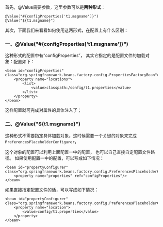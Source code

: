 首先，@Value需要参数，这里参数可以是**两种形式**：
```
@Value("#{configProperties['t1.msgname']}")
@Value("${t1.msgname}")
```
其次，下面我们来看看如何使用这两形式，在配置上有什么区别：
### 一、@Value("#{configProperties['t1.msgname']}")
这种形式的配置中有“configProperties”， 其实它指定的是配置文件的加载对象：配置如下：
```
<bean id="configProperties" class="org.springframework.beans.factory.config.PropertiesFactoryBean">
    <property name="locations">
        <list>
            <value>classpath:/config/t1.properties</value>
        </list>
    </property>
</bean>
```
这样配置就可完成对属性的具体注入了；

### 二、@Value("${t1.msgname}")
这种形式不需要指定具体加载对象，这时候需要一个关键的对象来完成`PreferencesPlaceholderConfigurer`，

这个对象的配置可以利用上面配置一中的配置， 也可以自己直接自定配置文件路径。 如果使用配置一中的配置，可以写成如下情况：
```
<bean id="propertyConfigurer" class="org.springframework.beans.factory.config.PreferencesPlaceholderConfigurer">
    <property name="properties" ref="configProperties"/>
</bean>
```
如果直接指定配置文件的话，可以写成如下情况：
```
<bean id="propertyConfigurer" class="org.springframework.beans.factory.config.PreferencesPlaceholderConfigurer">
    <property name="location">
        <value>config/t1.properties</value>
    </property>
</bean>
```